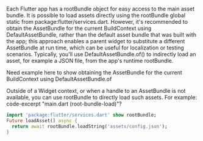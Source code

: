 Each Flutter app has a rootBundle
object for easy access to the main asset bundle.
It is possible to load assets directly using the
rootBundle global static from
package:flutter/services.dart.
However, it's recommended to obtain the AssetBundle
for the current BuildContext using
DefaultAssetBundle, rather than the default
asset bundle that was built with the app; this
approach enables a parent widget to substitute a
different AssetBundle at run time,
which can be useful for localization or testing
scenarios.
Typically, you'll use DefaultAssetBundle.of()
to indirectly load an asset, for example a JSON file,
from the app's runtime rootBundle.

  Need example here to show obtaining the AssetBundle for the current
  BuildContext using DefaultAssetBundle.of

Outside of a Widget context, or when a handle
to an AssetBundle is not available,
you can use rootBundle to directly load such assets.
For example:
code-excerpt "main.dart (root-bundle-load)"?
```dart
import 'package:flutter/services.dart' show rootBundle;
Future loadAsset() async {
  return await rootBundle.loadString('assets/config.json');
}
```
